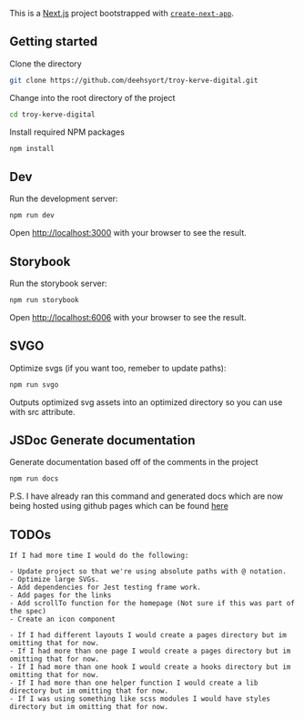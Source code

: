 This is a [Next.js](https://nextjs.org/) project bootstrapped with [`create-next-app`](https://github.com/vercel/next.js/tree/canary/packages/create-next-app).

## Getting started

Clone the directory

```bash
git clone https://github.com/deehsyort/troy-kerve-digital.git
```

Change into the root directory of the project

```bash
cd troy-kerve-digital
```

Install required NPM packages

```bash
npm install
```

## Dev
Run the development server:
```bash
npm run dev
```
Open [http://localhost:3000](http://localhost:3000) with your browser to see the result.

## Storybook
Run the storybook server:

```bash
npm run storybook
```
Open [http://localhost:6006](http://localhost:6006) with your browser to see the result.

## SVGO
Optimize svgs (if you want too, remeber to update paths):

```bash
npm run svgo
```
Outputs optimized svg assets into an optimized directory so you can use with src attribute.

## JSDoc Generate documentation
Generate documentation based off of the comments in the project
```bash
npm run docs
```
P.S. I have already ran this command and generated docs which are now being hosted using github pages which can be found [here](https://deehsyort.github.io/troy-kerve-digital/)

## TODOs
    If I had more time I would do the following:

    - Update project so that we're using absolute paths with @ notation.
    - Optimize large SVGs.
    - Add dependencies for Jest testing frame work.
    - Add pages for the links
    - Add scrollTo function for the homepage (Not sure if this was part of the spec)
    - Create an icon component

    - If I had different layouts I would create a pages directory but im omitting that for now.
    - If I had more than one page I would create a pages directory but im omitting that for now.
    - If I had more than one hook I would create a hooks directory but im omitting that for now.
    - If I had more than one helper function I would create a lib directory but im omitting that for now.
    - If I was using something like scss modules I would have styles directory but im omitting that for now.